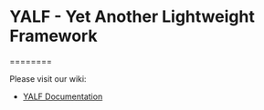 # YALF - Yet Another Lightweight Framework
========

Please visit our wiki:

  * [YALF Documentation](http://wiki.ubilling.net.ua/doku.php?id=yalf)
 

